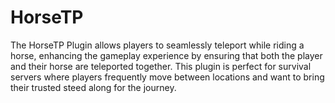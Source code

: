 # HorseTP
 The HorseTP Plugin allows players to seamlessly teleport while riding a horse, enhancing the gameplay experience by ensuring that both the player and their horse are teleported together. This plugin is perfect for survival servers where players frequently move between locations and want to bring their trusted steed along for the journey.

